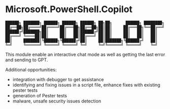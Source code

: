# Microsoft.PowerShell.Copilot

```
██████╗ ███████╗ ██████╗ ██████╗ ██████╗ ██╗██╗      ██████╗ ████████╗
██╔══██╗██╔════╝██╔════╝██╔═══██╗██╔══██╗██║██║     ██╔═══██╗╚══██╔══╝
██████╔╝███████╗██║     ██║   ██║██████╔╝██║██║     ██║   ██║   ██║
██╔═══╝ ╚════██║██║     ██║   ██║██╔═══╝ ██║██║     ██║   ██║   ██║
██║     ███████║╚██████╗╚██████╔╝██║     ██║███████╗╚██████╔╝   ██║
╚═╝     ╚══════╝ ╚═════╝ ╚═════╝ ╚═╝     ╚═╝╚══════╝ ╚═════╝    ╚═╝
```

This module enable an interactive chat mode as well as getting the last error and sending to GPT.

Additional opportunities:

- integration with debugger to get assistance
- identifying and fixing issues in a script file, enhance fixes with existing pester tests
- generation of Pester tests
- malware, unsafe security issues detection
